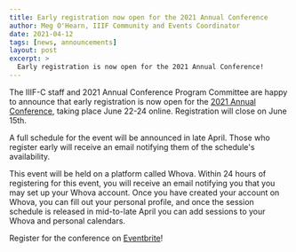 ```yaml
---
title: Early registration now open for the 2021 Annual Conference
author: Meg O'Hearn, IIIF Community and Events Coordinator
date: 2021-04-12
tags: [news, announcements]
layout: post
excerpt: >
  Early registration is now open for the 2021 Annual Conference!
---
```


The IIIF-C staff and 2021 Annual Conference Program Committee are happy to announce that early registration is now open for the [2021 Annual Conference](https://iiif.io/event/2021/annual_conference/), taking place June 22-24 online. Registration will close on June 15th.

A full schedule for the event will be announced in late April. Those who register early will receive an email notifying them of the schedule's availability.

This event will be held on a platform called Whova. Within 24 hours of registering for this event, you will receive an email notifying you that you may set up your Whova account. Once you have created your account on Whova, you can fill out your personal profile, and once the session schedule is released in mid-to-late April you can add sessions to your Whova and personal calendars.

Register for the conference on [Eventbrite](https://www.eventbrite.com/e/2021-iiif-annual-conference-registration-150096060357)!
